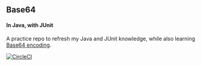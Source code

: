 ## Base64
#### In Java, with JUnit

A practice repo to refresh my Java and JUnit knowledge, while also learning [Base64 encoding](https://en.wikipedia.org/wiki/Base64).

[![CircleCI](https://circleci.com/gh/SrikanthManda/base64-java.svg?style=svg)](https://circleci.com/gh/SrikanthManda/base64-java)
